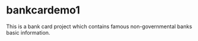 # bankcardemo1
This is a bank card project which contains famous non-governmental banks basic information. 
